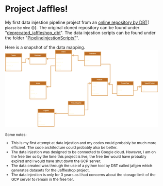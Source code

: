 <h1>Project Jaffles!</h1>

<p>My first data injestion pipeline project from an <a href = "https://github.com/dbt-labs/jaffle-shop">online repository by DBT</a>( <span style = "font-size:12px">please be nice &#x1F60A;</span>). The original cloned repository can be found under "<a href = "https://github.com/fabianono/jaffles/tree/main/deprecated_jaffleshop_dbt">deprecated_jaffleshop_dbt</a>". The data injestion scripts can be found under the folder "<a href = "https://github.com/fabianono/jaffles/tree/main/PipelineInjestionScripts">PipelineInjestionScripts"</a>".</p>

<div style = "margin-bottom:16px;">
Here is a snapshot of the data mapping.
<img src = "https://github.com/fabianono/jaffles/blob/main/JaffleShop_MappingDiagram.drawio.png">
</div>

<div style = "font-size:12px;">Some notes:
<ul>
    <li>This is my first attempt at data injestion and my codes could probably be much more efficient. The code architecture could probably also be better.
    <li>The data injestion was designed to be connected to Google cloud. However, I am on the free tier so by the time this project is live, the free tier would have probably expired and I would have shut down the GCP server.
    <li>The data created was through the use of a python tool by DBT called jafgen which generates datasets for the Jaffleshop project.
    <li>The data injestion is only for 3 years as I had concerns about the storage limit of the GCP server to remain in the free tier.
<ul>
</div>